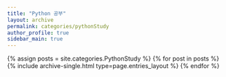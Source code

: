 ```yaml
---
title: "Python 공부"
layout: archive
permalink: categories/pythonStudy
author_profile: true
sidebar_main: true
---
```



{% assign posts = site.categories.PythonStudy %}
{% for post in posts %} {% include archive-single.html type=page.entries_layout %} {% endfor %}
